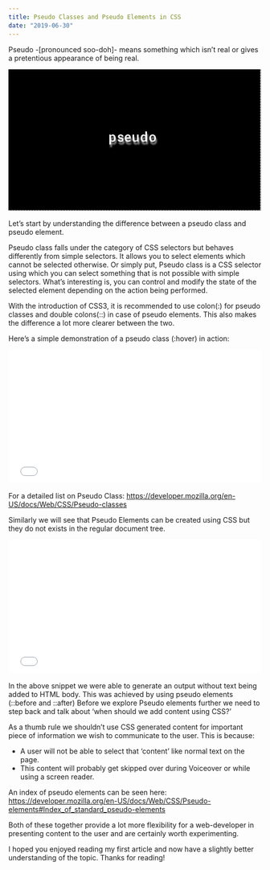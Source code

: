 ```yaml
---
title: Pseudo Classes and Pseudo Elements in CSS
date: "2019-06-30"
---
```


Pseudo -[pronounced soo-doh]- means something which isn’t real or gives a pretentious appearance of being real.

![pseudo](./pseudo.png)

Let’s start by understanding the difference between a pseudo class and pseudo element.

Pseudo class falls under the category of CSS selectors but behaves differently from simple selectors. It allows you to select elements which cannot be selected otherwise. Or simply put, Pseudo class is a CSS selector using which you can select something that is not possible with simple selectors. What’s interesting is, you can control and modify the state of the selected element depending on the action being performed.

With the introduction of CSS3, it is recommended to use colon(:) for pseudo classes and double colons(::) in case of pseudo elements. This also makes the difference a lot more clearer between the two.

Here’s a simple demonstration of a pseudo class (:hover) in action:

<iframe height="265" style="width: 100%;" scrolling="no" title="pseudo class" src="//codepen.io/notpluto/embed/preview/QYMreE/?height=265&theme-id=dark&default-tab=html,result" frameborder="no" allowtransparency="true" allowfullscreen="true">
  See the Pen <a href='https://codepen.io/notpluto/pen/QYMreE/'>pseudo class</a> by srijan
  (<a href='https://codepen.io/notpluto'>@notpluto</a>) on <a href='https://codepen.io'>CodePen</a>.
</iframe>

For a detailed list on Pseudo Class: https://developer.mozilla.org/en-US/docs/Web/CSS/Pseudo-classes

Similarly we will see that Pseudo Elements can be created using CSS but they do not exists in the regular document tree.

<iframe height="265" style="width: 100%;" scrolling="no" title="pseudo element" src="//codepen.io/notpluto/embed/preview/WLLKRq/?height=265&theme-id=dark&default-tab=css,result" frameborder="no" allowtransparency="true" allowfullscreen="true">
  See the Pen <a href='https://codepen.io/notpluto/pen/WLLKRq/'>pseudo element</a> by srijan
  (<a href='https://codepen.io/notpluto'>@notpluto</a>) on <a href='https://codepen.io'>CodePen</a>.
</iframe>

In the above snippet we were able to generate an output without text being added to HTML body. This was achieved by using pseudo elements (::before and ::after) Before we explore Pseudo elements further we need to step back and talk about ‘when should we add content using CSS?’

As a thumb rule we shouldn’t use CSS generated content for important piece of information we wish to communicate to the user. This is because:

- A user will not be able to select that ‘content’ like normal text on the page.
- This content will probably get skipped over during Voiceover or while using a screen reader.

An index of pseudo elements can be seen here: https://developer.mozilla.org/en-US/docs/Web/CSS/Pseudo-elements#Index_of_standard_pseudo-elements

Both of these together provide a lot more flexibility for a web-developer in presenting content to the user and are certainly worth experimenting.

I hoped you enjoyed reading my first article and now have a slightly better understanding of the topic. Thanks for reading!

